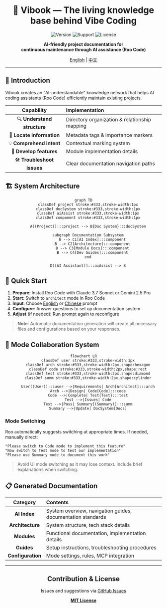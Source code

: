 <div align="center">

# 🌟 Vibook — The living knowledge base behind Vibe Coding

![Version](https://img.shields.io/badge/version-0.1.0-blue)
![Support](https://img.shields.io/badge/support-Roo%20Code-brightgreen)
![License](https://img.shields.io/badge/license-MIT-orange)

<p><strong>AI-friendly project documentation for<br>continuous maintenance through AI assistance (Roo Code)</strong></p>

[English](README.md) | [中文](README.zh.md)

</div>

---

## 📖 Introduction

Vibook creates an "AI-understandable" knowledge network that helps AI coding assistants (Roo Code) efficiently maintain existing projects.

| Capability | Implementation |
|:----:|:--------|
| 🔍 **Understand structure** | Directory organization & relationship mapping |
| 🎯 **Locate information** | Metadata tags & importance markers |
| 💡 **Comprehend intent** | Contextual marking system |
| 🚀 **Develop features** | Module implementation details |
| 🛠️ **Troubleshoot issues** | Clear documentation navigation paths |

## 🏗️ System Architecture

<div align="center">

```mermaid
graph TD
    classDef project stroke:#333,stroke-width:1px
    classDef docSystem stroke:#333,stroke-width:1px
    classDef aiAssist stroke:#333,stroke-width:1px
    classDef component stroke:#333,stroke-width:1px
    
    A((Project)):::project --> B{Doc System}:::docSystem
    
    subgraph Documentation Subsystem
        B --> C1[AI Index]:::component
        B --> C2[Architecture]:::component
        B --> C3[Module Docs]:::component
        B --> C4[Dev Guides]:::component
    end
    
    D[[AI Assistant]]:::aiAssist --> B
```

</div>

## 🚀 Quick Start

1. **Prepare**: Install Roo Code with Claude 3.7 Sonnet or Gemini 2.5 Pro
2. **Start**: Switch to `architect` mode in Roo Code
3. **Input**: Choose [English](./ROO-PROMPT-EN.md) or [Chinese](./ROO-PROMPT.md) prompt
4. **Configure**: Answer questions to set up documentation system
5. **Adjust** (if needed): Run prompt again to reconfigure

> **Note**: Automatic documentation generation will create all necessary files and configurations based on your responses.

## 🔄 Mode Collaboration System

<div align="center">

```mermaid
flowchart LR
    classDef user stroke:#333,stroke-width:1px
    classDef arch stroke:#333,stroke-width:2px,shape:hexagon
    classDef code stroke:#333,stroke-width:2px,shape:rect
    classDef test stroke:#333,stroke-width:2px,shape:diamond
    classDef summ stroke:#333,stroke-width:2px,shape:cylinder
    
    User((User)):::user -->|Requirements| Arch[Architect]:::arch
    Arch -->|Design| Code[Code]:::code
    Code -->|Complete| Test{Test}:::test
    Test -->|Issues| Code
    Test -->|Pass| Summary[(Summary)]:::summ
    Summary -->|Update| DocSystem[Docs]
```

</div>

### Mode Switching

Roo automatically suggests switching at appropriate times. If needed, manually direct:

```
"Please switch to Code mode to implement this feature"
"Now switch to Test mode to test our implementation"
"Please use Summary mode to document this work"
```

> Avoid UI mode switching as it may lose context. Include brief explanations when switching.

## 📋 Generated Documentation

| Category | Contents |
|:----:|:--------|
| **AI Index** | System overview, navigation guides, documentation standards |
| **Architecture** | System structure, tech stack details |
| **Modules** | Functional documentation, implementation details |
| **Guides** | Setup instructions, troubleshooting procedures |
| **Configuration** | Mode settings, rules, MCP integration |

---

<div align="center">

## Contribution & License

Issues and suggestions via [GitHub Issues](https://github.com/yourusername/vibook/issues)

**[MIT License](LICENSE)**

</div>